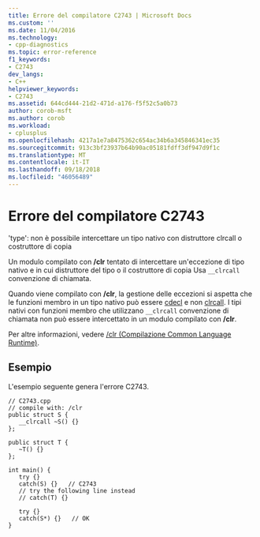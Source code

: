 ```yaml
---
title: Errore del compilatore C2743 | Microsoft Docs
ms.custom: ''
ms.date: 11/04/2016
ms.technology:
- cpp-diagnostics
ms.topic: error-reference
f1_keywords:
- C2743
dev_langs:
- C++
helpviewer_keywords:
- C2743
ms.assetid: 644cd444-21d2-471d-a176-f5f52c5a0b73
author: corob-msft
ms.author: corob
ms.workload:
- cplusplus
ms.openlocfilehash: 4217a1e7a8475362c654ac34b6a345846341ec35
ms.sourcegitcommit: 913c3bf23937b64b90ac05181fdff3df947d9f1c
ms.translationtype: MT
ms.contentlocale: it-IT
ms.lasthandoff: 09/18/2018
ms.locfileid: "46056489"
---
```

# <a name="compiler-error-c2743"></a>Errore del compilatore C2743

'type': non è possibile intercettare un tipo nativo con distruttore clrcall o costruttore di copia

Un modulo compilato con **/clr** tentato di intercettare un'eccezione di tipo nativo e in cui distruttore del tipo o il costruttore di copia Usa `__clrcall` convenzione di chiamata.

Quando viene compilato con **/clr**, la gestione delle eccezioni si aspetta che le funzioni membro in un tipo nativo può essere [cdecl](../../cpp/cdecl.md) e non [clrcall](../../cpp/clrcall.md). I tipi nativi con funzioni membro che utilizzano `__clrcall` convenzione di chiamata non può essere intercettato in un modulo compilato con **/clr**.

Per altre informazioni, vedere [/clr (Compilazione Common Language Runtime)](../../build/reference/clr-common-language-runtime-compilation.md).

## <a name="example"></a>Esempio

L'esempio seguente genera l'errore C2743.

```
// C2743.cpp
// compile with: /clr
public struct S {
   __clrcall ~S() {}
};

public struct T {
   ~T() {}
};

int main() {
   try {}
   catch(S) {}   // C2743
   // try the following line instead
   // catch(T) {}

   try {}
   catch(S*) {}   // OK
}
```